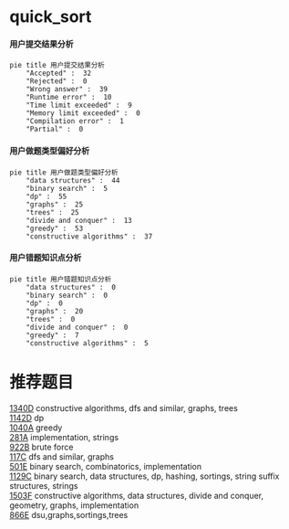 # quick_sort

<!-- tabs:start -->



#### **用户提交结果分析**

```mermaid
pie title 用户提交结果分析
    "Accepted" :  32
    "Rejected" :  0
    "Wrong answer" :  39
    "Runtime error" :  10
    "Time limit exceeded" :  9
    "Memory limit exceeded" :  0
    "Compilation error" :  1
    "Partial" :  0
```

#### **用户做题类型偏好分析**

```mermaid
pie title 用户做题类型偏好分析
    "data structures" :  44
    "binary search" :  5
    "dp" :  55
    "graphs" :  25
    "trees" :  25
    "divide and conquer" :  13
    "greedy" :  53
    "constructive algorithms" :  37
```
#### **用户错题知识点分析**

```mermaid
pie title 用户错题知识点分析
    "data structures" :  0
    "binary search" :  0
    "dp" :  0
    "graphs" :  20
    "trees" :  0
    "divide and conquer" :  0
    "greedy" :  7
    "constructive algorithms" :  5
```



<!-- tabs:end -->
# 推荐题目
[1340D](https://codeforces.com/contest/1340/problem/D)		constructive algorithms,
                        dfs and similar,
                        graphs,
                        trees		  
[1142D](https://codeforces.com/contest/1142/problem/D)		dp		  
[1040A](https://codeforces.com/contest/1040/problem/A)		greedy		  
[281A](https://codeforces.com/contest/281/problem/A)		implementation,
                        strings		  
[922B](https://codeforces.com/contest/922/problem/B)		brute force		  
[117C](https://codeforces.com/contest/117/problem/C)		dfs and similar,
                        graphs		  
[501E](https://codeforces.com/contest/501/problem/E)		binary search,
                        combinatorics,
                        implementation		  
[1129C](https://codeforces.com/contest/1129/problem/C)		binary search,
                        data structures,
                        dp,
                        hashing,
                        sortings,
                        string suffix structures,
                        strings		  
[1503F](https://codeforces.com/contest/1503/problem/F)		constructive algorithms,
                        data structures,
                        divide and conquer,
                        geometry,
                        graphs,
                        implementation		  
[866E](https://codeforces.com/contest/866/problem/E)		dsu,graphs,sortings,trees		  
